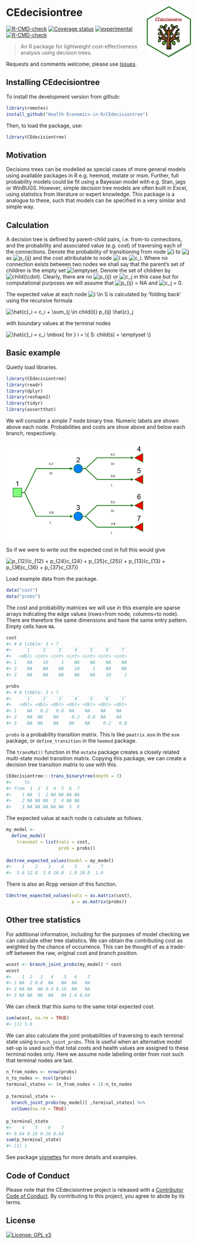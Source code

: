 
# CEdecisiontree <img src="man/figures/hexbadge.png" height="139" align="right"/>

<!-- badges: start -->

[![R-CMD-check](https://github.com/Health-Economics-in-R/CEdecisiontree/workflows/R-CMD-check/badge.svg)](https://github.com/Health-Economics-in-R/CEdecisiontree/actions)
[![Coverage
status](https://codecov.io/gh/Health-Economics-in-R/CEdecisiontree/branch/master/graph/badge.svg)](https://codecov.io/github/Health-Economics-in-R/CEdecisiontree?branch=master)
[![experimental](http://badges.github.io/stability-badges/dist/experimental.svg)](http://github.com/badges/stability-badges)
[![R-CMD-check](https://github.com/Health-Economics-in-R/CEdecisiontree/actions/workflows/R-CMD-check.yaml/badge.svg)](https://github.com/Health-Economics-in-R/CEdecisiontree/actions/workflows/R-CMD-check.yaml)
<!-- badges: end -->

<!-- README.md is generated from README.Rmd. Please edit that file -->

> An R package for lightweight cost-effectiveness analysis using
> decision trees.

Requests and comments welcome; please use
[Issues](https://github.com/n8thangreen/CEdecisiontree/issues).

## Installing CEdecisiontree

To install the development version from github:

``` r
library(remotes)
install_github("Health-Economics-in-R/CEdecisiontree")
```

Then, to load the package, use:

``` r
library(CEdecisiontree)
```

## Motivation

Decisions trees can be modelled as special cases of more general models
using available packages in R e.g. heemod, mstate or msm. Further, full
probability models could be fit using a Bayesian model with e.g. Stan,
jags or WinBUGS. However, simple decision tree models are often built in
Excel, using statistics from literature or expert knowledge. This
package is a analogue to these, such that models can be specified in a
very similar and simple way.

## Calculation

A decision tree is defined by parent-child pairs, i.e. from-to
connections, and the probability and associated value (e.g. cost) of
traversing each of the connections. Denote the probability of
transitioning from node
![i](https://latex.codecogs.com/png.image?%5Cdpi%7B110%7D&space;%5Cbg_white&space;i "i")
to
![j](https://latex.codecogs.com/png.image?%5Cdpi%7B110%7D&space;%5Cbg_white&space;j "j")
as
![p\_{ij}](https://latex.codecogs.com/png.image?%5Cdpi%7B110%7D&space;%5Cbg_white&space;p_%7Bij%7D "p_{ij}")
and the cost attributable to node
![i](https://latex.codecogs.com/png.image?%5Cdpi%7B110%7D&space;%5Cbg_white&space;i "i")
as
![c_i](https://latex.codecogs.com/png.image?%5Cdpi%7B110%7D&space;%5Cbg_white&space;c_i "c_i").
Where no connection exists between two nodes we shall say that the
parent’s set of children is the empty set
![\emptyset](https://latex.codecogs.com/png.image?%5Cdpi%7B110%7D&space;%5Cbg_white&space;%5Cemptyset "\emptyset").
Denote the set of children by
![child(\cdot)](https://latex.codecogs.com/png.image?%5Cdpi%7B110%7D&space;%5Cbg_white&space;child%28%5Ccdot%29 "child(\cdot)").
Clearly, there are no
![p\_{ij}](https://latex.codecogs.com/png.image?%5Cdpi%7B110%7D&space;%5Cbg_white&space;p_%7Bij%7D "p_{ij}")
or
![c_j](https://latex.codecogs.com/png.image?%5Cdpi%7B110%7D&space;%5Cbg_white&space;c_j "c_j")
in this case but for computational purposes we will assume that
![p\_{ij} = NA](https://latex.codecogs.com/png.image?%5Cdpi%7B110%7D&space;%5Cbg_white&space;p_%7Bij%7D%20%3D%20NA "p_{ij} = NA")
and
![c_j = 0](https://latex.codecogs.com/png.image?%5Cdpi%7B110%7D&space;%5Cbg_white&space;c_j%20%3D%200 "c_j = 0").

The expected value at each node
![i \in S](https://latex.codecogs.com/png.image?%5Cdpi%7B110%7D&space;%5Cbg_white&space;i%20%5Cin%20S "i \in S")
is calculated by ‘folding back’ using the recursive formula

<img src="https://latex.codecogs.com/svg.image?\hat{c}_i&space;=&space;c_i&space;&plus;&space;\sum_{j&space;\in&space;child(i)}&space;p_{ij}&space;\hat{c}_j" title="\hat{c}_i = c_i + \sum_{j \in child(i)} p_{ij} \hat{c}_j" />

with boundary values at the terminal nodes

<img src="https://latex.codecogs.com/svg.image?\hat{c}_i&space;=&space;c_i&space;\mbox{&space;for&space;}&space;i&space;=&space;\{&space;S:&space;child(s)&space;=&space;\emptyset&space;\}" title="\hat{c}_i = c_i \mbox{ for } i = \{ S: child(s) = \emptyset \}" />

## Basic example

Quietly load libraries.

``` r
library(CEdecisiontree)
library(readr)
library(dplyr)
library(reshape2)
library(tidyr)
library(assertthat)
```

We will consider a simple 7 node binary tree. Numeric labels are shown
above each node. Probabilities and costs are show above and below each
branch, respectively.

<img src="https://raw.githubusercontent.com/Health-Economics-in-R/CEdecisiontree/dev/man/figures/README_decisiontree_silverdecisions.png" width="400px" />

So if we were to write out the expected cost in full this would give

<img src="https://latex.codecogs.com/svg.image?p_{12}(c_{12}&space;&plus;&space;p_{24}c_{24}&space;&plus;&space;p_{25}c_{25})&space;&plus;&space;p_{13}(c_{13}&space;&plus;&space;p_{36}c_{36}&space;&plus;&space;p_{37}c_{37})" title="p_{12}(c_{12} + p_{24}c_{24} + p_{25}c_{25}) + p_{13}(c_{13} + p_{36}c_{36} + p_{37}c_{37})" />

Load example data from the package.

``` r
data("cost")
data("probs")
```

The cost and probability matrices we will use in this example are sparse
arrays indicating the edge values (rows=from node, columns=to node).
There are therefore the same dimensions and have the same entry pattern.
Empty cells have `NA`.

``` r
cost
#> # A tibble: 3 × 7
#>     `1`   `2`   `3`   `4`   `5`   `6`   `7`
#>   <dbl> <int> <int> <int> <int> <int> <int>
#> 1    NA    10     1    NA    NA    NA    NA
#> 2    NA    NA    NA    10     1    NA    NA
#> 3    NA    NA    NA    NA    NA    10     1
```

``` r
probs
#> # A tibble: 3 × 7
#>     `1`   `2`   `3`   `4`   `5`   `6`   `7`
#>   <dbl> <dbl> <dbl> <dbl> <dbl> <dbl> <dbl>
#> 1    NA   0.2   0.8  NA    NA    NA    NA  
#> 2    NA  NA    NA     0.2   0.8  NA    NA  
#> 3    NA  NA    NA    NA    NA     0.2   0.8
```

`probs` is a probability transition matrix. This is like `pmatrix.msm`
in the `msm` package, or `define_transition` in the `heemod` package.

The `transMat()` function in the `mstate` package creates a closely
related multi-state model transition matrix. Copying this package, we
can create a decision tree transition matrix to use with this.

``` r
CEdecisiontree:::trans_binarytree(depth = 3)
#>     to
#> from  1  2  3  4  5  6  7
#>    1 NA  1  2 NA NA NA NA
#>    2 NA NA NA  3  4 NA NA
#>    3 NA NA NA NA NA  5  6
```

The expected value at each node is calculate as follows.

``` r
my_model <-
  define_model(
    transmat = list(vals = cost,
                    prob = probs))

dectree_expected_values(model = my_model)
#>    1    2    3    4    5    6    7 
#>  5.6 12.8  3.8 10.0  1.0 10.0  1.0
```

There is also an Rcpp version of this function.

``` r
Cdectree_expected_values(vals = as.matrix(cost),
                         p = as.matrix(probs))
```

## Other tree statistics

For additional information, including for the purposes of model checking
we can calculate other tree statistics. We can obtain the contributing
cost as weighted by the chance of occurrence. This can be thought of as
a trade-off between the raw, original cost and branch position.

``` r
wcost <- branch_joint_probs(my_model) * cost
wcost
#>    1  2   3   4    5   6    7
#> 1 NA  2 0.8  NA   NA  NA   NA
#> 2 NA NA  NA 0.4 0.16  NA   NA
#> 3 NA NA  NA  NA   NA 1.6 0.64
```

We can check that this sums to the same total expected cost.

``` r
sum(wcost, na.rm = TRUE)
#> [1] 5.6
```

We can also calculate the joint probabilities of traversing to each
terminal state using `branch_joint_probs`. This is useful when an
alternative model set-up is used such that total costs and health values
are assigned to these terminal nodes only. Here we assume node labelling
order from root such that terminal nodes are last.

``` r
n_from_nodes <- nrow(probs)
n_to_nodes <- ncol(probs)
terminal_states <- (n_from_nodes + 1):n_to_nodes

p_terminal_state <-
  branch_joint_probs(my_model)[ ,terminal_states] %>%
  colSums(na.rm = TRUE)

p_terminal_state
#>    4    5    6    7 
#> 0.04 0.16 0.16 0.64
sum(p_terminal_state)
#> [1] 1
```

See package
[vignettes](https://health-economics-in-r.github.io/CEdecisiontree/articles/)
for more details and examples.

## Code of Conduct

Please note that the CEdecisiontree project is released with a
[Contributor Code of
Conduct](https://contributor-covenant.org/version/2/0/CODE_OF_CONDUCT.html).
By contributing to this project, you agree to abide by its terms.

## License

[![License: GPL
v3](https://img.shields.io/badge/License-GPLv3-blue.svg)](https://www.gnu.org/licenses/gpl-3.0)
